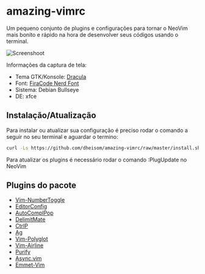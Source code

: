 # amazing-vimrc

Um pequeno conjunto de plugins e configurações para tornar o NeoVim mais
bonito e rápido na hora de desenvolver seus códigos usando o terminal.

![Screenshoot](screenshoot.png)

Informações da captura de tela:

  - Tema GTK/Konsole: [Dracula](https://github.com/dracula)
  - Font: [FiraCode Nerd Font](https://github.com/ryanoasis/nerd-fonts/tree/master/patched-fonts/FiraCode)
  - Sistema: Debian Bullseye
  - DE: xfce


## Instalação/Atualização

Para instalar ou atualizar sua configuração é preciso rodar o comando a seguir
no seu terminal e aguardar o termino:

```bash
curl -Ls https://github.com/dheisom/amazing-vimrc/raw/master/install.sh | bash -
```

Para atualizar os plugins é necessário rodar o comando :PlugUpdate no NeoVim

## Plugins do pacote

 - [Vim-NumberToggle](https://github.com/jeffkreeftmeijer/vim-numbertoggle)
 - [EditorConfig](https://github.com/editorconfig/editorconfig-vim)
 - [AutoComplPop](https://github.com/vim-scripts/AutoComplPop)
 - [DelimitMate](https://github.com/Raimondi/delimitMate)
 - [CtrlP](https://github.com/ctrlpvim/ctrlp.vim)
 - [Ag](https://github.com/rking/ag.vim)
 - [Vim-Polyglot](https://github.com/sheerun/vim-polyglot)
 - [Vim-Airline](https://github.com/vim-airline/vim-airline)
 - [Purify](https://github.com/kyoz/purify)
 - [Async.vim](https://github.com/prabirshrestha/async.vim)
 - [Emmet-Vim](https://github.com/mattn/emmet-vim)
